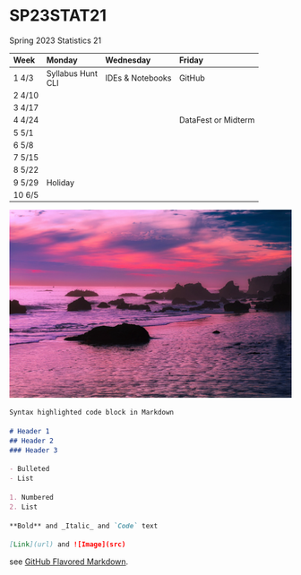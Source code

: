 # SP23STAT21
Spring 2023 Statistics 21

| Week  | Monday    | Wednesday   | Friday    | 
| :---      | :---  | :---        | :---       | 
|  1  4/3  | Syllabus Hunt <br> CLI  | IDEs & Notebooks  |  GitHub |                                                                                                          
|  2  4/10  |   |   |   |                                                                         
|  3  4/17 |  |     |   |                                                                                                                  
|  4  4/24 |    |    | DataFest or Midterm |                                                                                            
|  5  5/1 |   |  | |                                                                                                        
|  6  5/8 |       |      |  |                                                                                                    
|  7  5/15  |   |    |  |                                                                                                        
|  8  5/22 |    |     |  |
|  9  5/29 | Holiday      |    |     |
| 10  6/5 |   |    |   |

![Malibu](images/malibu-2080075_1920.jpeg)

```markdown
Syntax highlighted code block in Markdown

# Header 1
## Header 2
### Header 3

- Bulleted
- List

1. Numbered
2. List

**Bold** and _Italic_ and `Code` text

[Link](url) and ![Image](src)
```

see [GitHub Flavored Markdown](https://guides.github.com/features/mastering-markdown/).
